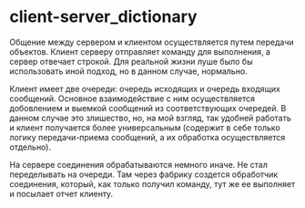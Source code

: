 # client-server_dictionary
Общение между сервером и клиентом осуществляется путем передачи объектов. Клиент серверу отправляет команду для выполнения, а сервер отвечает строкой. Для реальной жизни луше было бы использовать иной подход, но в данном случае, нормально.

Клиент имеет две очереди: очередь исходящих и очередь входящих сообщений. Основное взаимодействие с ним осуществляется добовлением и выемкой сообщений из соответствующих очередей. В данном случае это злишество, но, на мой взгляд, так удобней работать и клиент получается более универсальным (содержит в себе только логику передачи-приема сообщений, а их обработка осуществляется отдельно). 

На сервере соединения обрабатываются немного иначе. Не стал переделывать на очереди. Там через фабрику создется обработчик соединения, который, как только получил команду, тут же ее выполняет и посылает отчет клиенту.
